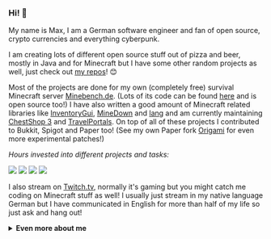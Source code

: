 ### Hi! 👋

My name is Max, I am a German software engineer and fan of open source, crypto currencies and everything cyberpunk.

I am creating lots of different open source stuff out of pizza and beer, mostly in Java and for Minecraft but I have some other random projects as well, just check out [my repos](https://github.com/Phoenix616?tab=repositories)! 😊

Most of the projects are done for my own (completely free) survival Minecraft server [Minebench.de](https://s.moep.tv/minebench). (Lots of its code can be found [here](https://github.com/Minebench) and is open source too!) I have also written a good amount of Minecraft related libraries like [InventoryGui](https://github.com/Phoenix616/InventoryGui), [MineDown](https://github.com/Phoenix616/MineDown) and [lang](https://github.com/Phoenix616/lang) and am currently maintaining [ChestShop 3](https://github.com/ChestShop-authors/ChestShop-3) and [TravelPortals](https://github.com/cppchriscpp/TravelPortals). On top of all of these projects I contributed to Bukkit, Spigot and Paper too! (See my own Paper fork [Origami](https://github.com/Minebench/Origami/) for even more experimental patches!)

*Hours invested into different projects and tasks:*

![](https://badges.phoenix616.dev/Minebench.svg) ![](https://badges.phoenix616.dev/SpigotStaffing.svg) ![](https://badges.phoenix616.dev/ChestShop.svg) ![](https://badges.phoenix616.dev/Server.svg)

I also stream on [Twitch.tv](https://s.moep.tv/tmtwitch), normally it's gaming but you might catch me coding on Minecraft stuff as well! I usually just stream in my native language German but I have communicated in English for more than half of my life so just ask and hang out!

<details>
  <summary><b>Even more about me</b></summary>

![Stats](https://github-readme-stats.vercel.app/api?username=Phoenix616&&show_icons=true&theme=default&count_private=true)

![Languages](https://github-readme-stats.vercel.app/api/top-langs/?username=Phoenix616&&show_icons=true&theme=default&count_private=true)

#### Stuff I like 👍
- 🦙 Llamas!
- 👥 Open Source
- 🔑 Crypto Currencies
- ⛏ Minecraft
- 🤖 Everything cyperpunk
- 🦄 My Little Pony: Friendship is Magic
- ♏️ Homestuck

#### Social stuff 👀   
- [Website](https://phoenix616.dev)
- [Keybase](https://s.moep.tv/keybase)
- [Twitter](https://s.moep.tv/twitter)
- [Twitch](https://s.moep.tv/tmtwitch)
- [YouTube](https://s.moep.tv/youtube)
- [SpigotMc](https://www.spigotmc.org/members/phoenix616.3651/)

#### Money 🤑
Development costs time and almost all my work is open source! If you too believe in the massive value of open source software and want to support me directly then I would highly appreciate that!

If you want to support me then I have setup a [page](https://tip.phoenix616.dev) which shows all the different ways. Options include [GitHub sponsors](https://github.com/sponsors/Phoenix616), Paypal, Patreon and various crypto currencies!
</details>
 
